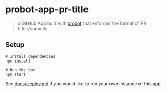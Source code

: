 # probot-app-pr-title

> a GitHub App built with [probot](https://github.com/probot/probot) that enforces the format of PR titles/commits

## Setup

```
# Install dependencies
npm install

# Run the bot
npm start
```

See [docs/deploy.md](docs/deploy.md) if you would like to run your own instance of this app.
